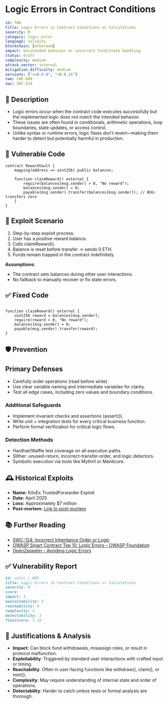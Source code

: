 # Logic Errors in Contract Conditions

```YAML
id: TBA
title: Logic Errors in Contract Conditions or Calculations
severity: M
category: logic-error
language: solidity
blockchain: [ethereum]
impact: Unintended behavior or incorrect fund/state handling
status: draft
complexity: medium
attack_vector: internal
mitigation_difficulty: medium
versions: [">=0.4.0", "<0.8.21"]
cwe: CWE-840
swc: SWC-124
```

## 📝 Description

- Logic errors occur when the contract code executes successfully but the implemented logic does not match the intended behavior.
- These issues are often found in conditionals, arithmetic operations, loop boundaries, state updates, or access control.
- Unlike syntax or runtime errors, logic flaws don’t revert—making them harder to detect but potentially harmful in production.

## 🚨 Vulnerable Code

```solidity
contract RewardVault {
    mapping(address => uint256) public balances;

    function claimReward() external {
        require(balances[msg.sender] > 0, "No reward");
        balances[msg.sender] = 0;
        payable(msg.sender).transfer(balances[msg.sender]); // BUG: transfers zero
    }
}
```

## 🧪 Exploit Scenario

1. Step-by-step exploit process:
2. User has a positive reward balance.
3. Calls claimReward().
4. Balance is reset before transfer → sends 0 ETH.
5. Funds remain trapped in the contract indefinitely.

**Assumptions:**

- The contract sets balances during other user interactions.
- No fallback to manually recover or fix state errors.

## ✅ Fixed Code

```solidity

function claimReward() external {
    uint256 reward = balances[msg.sender];
    require(reward > 0, "No reward");
    balances[msg.sender] = 0;
    payable(msg.sender).transfer(reward);
}
```

## 🛡️ Prevention

## Primary Defenses

- Carefully order operations (read before write).
- Use clear variable naming and intermediate variables for clarity.
- Test all edge cases, including zero values and boundary conditions.

### Additional Safeguards

- Implement invariant checks and assertions (assert()).
- Write unit + integration tests for every critical business function.
- Perform formal verification for critical logic flows.

### Detection Methods

- Hardhat/Waffle test coverage on all execution paths.
- Slither: unused-return, incorrect-transfer-order, and logic detectors.
- Symbolic execution via tools like Mythril or Manticore.

## 🕰️ Historical Exploits

- **Name:** KiloEx TrustedForwarder Exploit 
- **Date:** April 2025 
- **Loss:** Approximately $7 million 
- **Post-mortem:** [Link to post-mortem](https://thedailysun.co.za/2025/04/21/kiloex-reveals-details-of-7-million-smart-contract-exploit-in-post-mortem-report/) 

## 📚 Further Reading

- [SWC-124: Incorrect Inheritance Order or Logic](https://swcregistry.io/docs/SWC-124)
- [OWASP Smart Contract Top 10: Logic Errors – OWASP Foundation](https://owasp.org/www-project-smart-contract-top-10/2025/en/src/SC03-logic-errors.html) 
- [OpenZeppelin – Avoiding Logic Errors](https://docs.openzeppelin.com/contracts/4.x/api/utils)

## ✅ Vulnerability Report

```markdown
id: vuln\_\_005
title: Logic Errors in Contract Conditions or Calculations
severity: M
score:
impact: 3  
exploitability: 3
reachability: 4  
complexity: 2  
detectability: 3  
finalScore: 3.15
```

## 📄 Justifications & Analysis

- **Impact**: Can block fund withdrawals, misassign roles, or result in protocol malfunction.
- **Exploitability**: Triggered by standard user interactions with crafted input or timing.
- **Reachability**: Often in user-facing functions like withdraw(), claim(), or mint().
- **Complexity**: May require understanding of internal state and order of operations.
- **Detectability**: Harder to catch unless tests or formal analysis are thorough.

